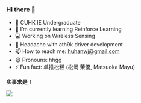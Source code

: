 ### Hi there 👋

<!--
**huhanwj/huhanwj** is a ✨ _special_ ✨ repository because its `README.md` (this file) appears on your GitHub profile.

-->

- 🔭 CUHK IE Undergraduate
- 🌱 I’m currently learning Reinforce Learning
- 💻 Working on Wireless Sensing
- 🤔 Headache with ath9k driver development
- 📫 How to reach me: huhanwj@gmail.com
- 😄 Pronouns: hhgg
- ⚡ Fun fact: 单推松糕 (松岡 茉優,  Matsuoka Mayu)

**实事求是！**

<a href="#">
    <img align="center" src="https://github-readme-stats.vercel.app/api?username=huhanwj&show_icons=true">
</a>

